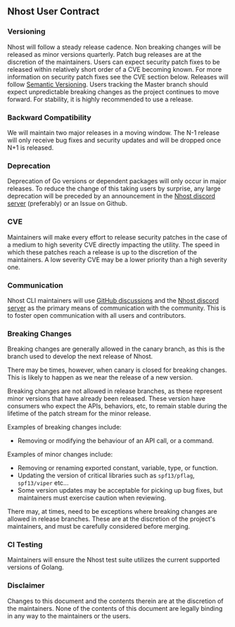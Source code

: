 ## Nhost User Contract

### Versioning
Nhost will follow a steady release cadence. Non breaking changes will be released as minor versions quarterly. Patch bug releases are at the discretion of the maintainers. Users can expect security patch fixes to be released within relatively short order of a CVE becoming known. For more information on security patch fixes see the CVE section below. Releases will follow [Semantic Versioning](https://semver.org/). Users tracking the Master branch should expect unpredictable breaking changes as the project continues to move forward. For stability, it is highly recommended to use a release.

### Backward Compatibility
We will maintain two major releases in a moving window. The N-1 release will only receive bug fixes and security updates and will be dropped once N+1 is released.

### Deprecation
Deprecation of Go versions or dependent packages will only occur in major releases. To reduce the change of this taking users by surprise, any large deprecation will be preceded by an announcement in the [Nhost discord server](https://discord.com/invite/9V7Qb2U) (preferably) or an Issue on Github.

### CVE
Maintainers will make every effort to release security patches in the case of a medium to high severity CVE directly impacting the utility. The speed in which these patches reach a release is up to the discretion of the maintainers. A low severity CVE may be a lower priority than a high severity one.

### Communication
Nhost CLI maintainers will use [GitHub discussions](https://github.com/nhost/cli/discussions) and the [Nhost discord server](https://discord.com/invite/9V7Qb2U) as the primary means of communication with the community. This is to foster open communication with all users and contributors.

### Breaking Changes
Breaking changes are generally allowed in the canary branch, as this is the branch used to develop the next release of Nhost.

There may be times, however, when canary is closed for breaking changes. This is likely to happen as we near the release of a new version.

Breaking changes are not allowed in release branches, as these represent minor versions that have already been released. These version have consumers who expect the APIs, behaviors, etc, to remain stable during the lifetime of the patch stream for the minor release.

Examples of breaking changes include:
- Removing or modifying the behaviour of an API call, or a command.

Examples of minor changes include:
- Removing or renaming exported constant, variable, type, or function.
- Updating the version of critical libraries such as `spf13/pflag`, `spf13/viper` etc...
- Some version updates may be acceptable for picking up bug fixes, but maintainers must exercise caution when reviewing.

There may, at times, need to be exceptions where breaking changes are allowed in release branches. These are at the discretion of the project's maintainers, and must be carefully considered before merging.

### CI Testing
Maintainers will ensure the Nhost test suite utilizes the current supported versions of Golang.

### Disclaimer
Changes to this document and the contents therein are at the discretion of the maintainers.
None of the contents of this document are legally binding in any way to the maintainers or the users.

